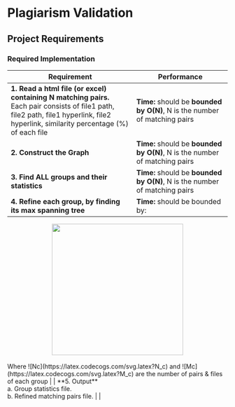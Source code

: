 # Plagiarism Validation

## Project Requirements

### Required Implementation

| **Requirement** | **Performance** |
|-----------------|-----------------|
| **1. Read a html file (or excel) containing N matching pairs.** <br> Each pair consists of file1 path, file2 path, file1 hyperlink, file2 hyperlink, similarity percentage (%) of each file | **Time:** should be **bounded by O(N)**, N is the number of matching pairs |
| **2. Construct the Graph** | **Time:** should be **bounded by O(N)**, N is the number of matching pairs |
| **3. Find ALL groups and their statistics** | **Time:** should be **bounded by O(N)**, N is the number of matching pairs |
| **4. Refine each group, by finding its max spanning tree** | **Time:** should be bounded by:
<div style="text-align:center;">
    <img src="https://github.com/user-attachments/assets/6427621a-8bb8-4530-8b09-658f47abe16e" width="300" height="300">
</div><br> Where ![Nc](https://latex.codecogs.com/svg.latex?N_c) and ![Mc](https://latex.codecogs.com/svg.latex?M_c) are the number of pairs & files of each group |
| **5. Output**<br> a. Group statistics file.<br> b. Refined matching pairs file. | |


